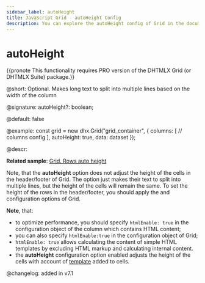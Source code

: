 ```yaml
---
sidebar_label: autoHeight
title: JavaScript Grid - autoHeight Config 
description: You can explore the autoHeight config of Grid in the documentation of the DHTMLX JavaScript UI library. Browse developer guides and API reference, try out code examples and live demos, and download a free 30-day evaluation version of DHTMLX Suite.
---
```


# autoHeight

{{pronote This functionality requires PRO version of the DHTMLX Grid (or DHTMLX Suite) package.}}

@short: Optional. Makes long text to split into multiple lines based on the width of the column

@signature: autoHeight?: boolean;

@default: false

@example:
const grid = new dhx.Grid("grid_container", {
	columns: [
		// columns config
	],
	autoHeight: true,
	data: dataset
});

@descr: 

**Related sample**: [Grid. Rows auto height](https://snippet.dhtmlx.com/zkcsyazg)

Note, that the **autoHeight** option does not adjust the height of the cells in the header/footer of Grid. The option just makes their text to split into multiple lines, but the height of the cells will remain the same. To set the height of the rows in the header/footer, you should apply the [](grid/api/grid_headerrowheight_config.md) and [](grid/api/grid_footerrowheight_config.md) configuration options of Grid.  

**Note**, that:  

- to optimize performance, you should specify `htmlEnable: true` in the configuration object of the column which contains HTML content;
- you can also specify `htmlEnable:true` in the configuration object of Grid;
- `htmlEnable: true` allows calculating the content of simple HTML templates by excluding HTML markup and calculating internal content.
- the **autoHeight** configuration option enabled adjusts the height of the cells with account of [template](grid/api/api_gridcolumn_properties.md) added to cells.

@changelog: added in v7.1

[comment]: # (@relatedapi: grid/api/grid_data_config.md)

[comment]: # (@related: grid/initialization.md#initialize-grid grid/configuration.md#autoheight-for-rows)
